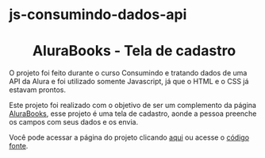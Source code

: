 # js-consumindo-dados-api

<h1 align = "center">AluraBooks - Tela de cadastro</h1>

<p>O projeto foi feito durante o curso Consumindo e tratando dados de uma API da Alura e foi utilizado somente Javascript, já que o HTML e o CSS já estavam prontos.</p> 
<p>Este projeto foi realizado com o objetivo de ser um complemento da página <a href="https://alura-books-sable.vercel.app/">AluraBooks</a>, esse projeto é uma tela de cadastro, aonde a pessoa preenche os campos com seus dados e os envia.</p>

Você pode acessar a página do projeto clicando <a href="https://alura-books-cadastro-five.vercel.app/">aqui</a> ou acesse o <a href="https://github.com/EricArimura/AluraBooks-Cadastro">código fonte</a>.
